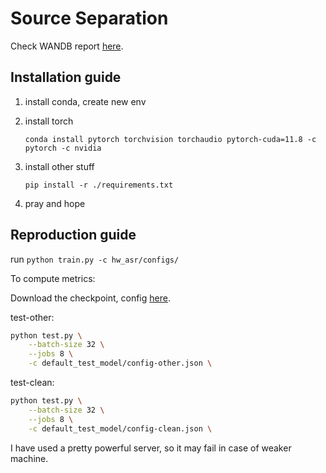 # Source Separation


Check WANDB report [here]().


## Installation guide

1. install conda, create new env
2. install torch
   ``` shell
   conda install pytorch torchvision torchaudio pytorch-cuda=11.8 -c pytorch -c nvidia
   ```
3. install other stuff

   ```shell
   pip install -r ./requirements.txt
   ```
4. pray and hope



## Reproduction guide


run `python train.py -c hw_asr/configs/`

To compute metrics:

Download the checkpoint, config [here]().

test-other:
```bash
python test.py \
    --batch-size 32 \
    --jobs 8 \
    -c default_test_model/config-other.json \
```


test-clean:
```bash
python test.py \
    --batch-size 32 \
    --jobs 8 \
    -c default_test_model/config-clean.json \
```

I have used a pretty powerful server, so it may fail in case of weaker machine.